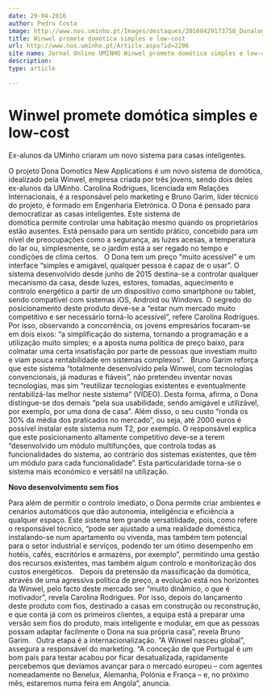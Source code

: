 ```yaml
---
date: 29-04-2016
author: Pedro Costa
image: http://www.nos.uminho.pt/Images/destaques/20160429173758_Donalogo.jpg
title: Winwel promete domótica simples e low-cost
url: http://www.nos.uminho.pt/Article.aspx?id=2206
site name: Jornal Online UMINHO Winwel promete domótica simples e low-cost
description: 
type: article

---
```

# Winwel promete domótica simples e low-cost


  

Ex-alunos da UMinho criaram um novo sistema para casas inteligentes.

O projeto Dona Domotics New Applications é um novo sistema de domótica, idealizado pela Winwel, empresa criada por três jovens, sendo dois deles ex-alunos da UMinho. Carolina Rodrigues, licenciada em Relações Internacionais, é a responsável pelo marketing e Bruno Garim, líder técnico do projeto, é formado em Engenharia Eletrónica. O Dona é pensado para democratizar as casas inteligentes. Este sistema de domótica permite controlar uma habitação mesmo quando os proprietários estão ausentes. Está pensado para um sentido prático, concebido para um nível de preocupações como a segurança, as luzes acesas, a temperatura do lar ou, simplesmente, se o jardim está a ser regado no tempo e condições de clima certos.
 
O Dona tem um preço “muito acessível” e um interface “simples e amigável, qualquer pessoa é capaz de o usar”. O sistema desenvolvido desde junho de 2015 destina-se a controlar qualquer mecanismo da casa, desde luzes, estores, tomadas, aquecimento e controlo energético a partir de um dispositivo como smartphone ou tablet, sendo compatível com sistemas iOS, Android ou Windows. O segredo do posicionamento deste produto deve-se a “estar num mercado muito competitivo e ser necessário torná-lo acessível”, refere Carolina Rodrigues. Por isso, observando a concorrência, os jovens empresários focaram-se em dois eixos: “a simplificação do sistema, tornando a programação e a utilização muito simples; e a aposta numa política de preço baixo, para colmatar uma certa insatisfação por parte de pessoas que investiam muito e viam pouca rentabilidade em sistemas complexos”.
 
Bruno Garim reforça que este sistema “totalmente desenvolvido pela Winwel, com tecnologias convencionais, já maduras e fiáveis”, não pretendeu inventar novas tecnologias, mas sim “reutilizar tecnologias existentes e eventualmente rentabilizá-las melhor neste sistema” (VÍDEO). Desta forma, afirma, o Dona distingue-se dos demais “pela sua usabilidade, sendo amigável e utilizável, por exemplo, por uma dona de casa”. Além disso, o seu custo “ronda os 30% da média dos praticados no mercado”, ou seja, até 2000 euros é possível instalar este sistema num T2, por exemplo. O responsável explica que este posicionamento altamente competitivo deve-se a terem “desenvolvido um módulo multifunções, que controla todas as funcionalidades do sistema, ao contrário dos sistemas existentes, que têm um módulo para cada funcionalidade”. Esta particularidade torna-se o sistema mais económico e versátil na utilização.
 

**Novo desenvolvimento sem fios** 

Para além de permitir o controlo imediato, o Dona permite criar ambientes e cenários automáticos que dão autonomia, inteligência e eficiência a qualquer espaço. Este sistema tem grande versatilidade, pois, como refere o responsável técnico, “pode ser ajustado a uma realidade doméstica, instalando-se num apartamento ou vivenda, mas também tem potencial para o setor industrial e serviços, podendo ter um ótimo desempenho em hotéis, cafés, escritórios e armazéns, por exemplo”, permitindo uma gestão dos recursos existentes, mas também algum controlo e monitorização dos custos energéticos.
 
Depois da pretensão da massificação da domótica, através de uma agressiva política de preço, a evolução está nos horizontes da Winwel, pelo facto deste mercado ser “muito dinâmico, o que é motivador”, revela Carolina Rodrigues. Por isso, depois do lançamento deste produto com fios, destinado a casas em construção ou reconstrução, e que conta já com os primeiros clientes, a equipa está a preparar uma versão sem fios do produto, mais inteligente e modular, em que as pessoas possam adaptar facilmente o Dona na sua própria casa”, revela Bruno Garim.
 
Outra etapa é a internacionalização. “A Winwel nasceu global”, assegura a responsável do marketing. “A conceção de que Portugal é um bom país para testar acabou por ficar desatualizada, rapidamente percebemos que devíamos avançar para o mercado europeu – com agentes nomeadamente no Benelux, Alemanha, Polónia e França – e, no próximo mês, estaremos numa feira em Angola”, anuncia.
 

